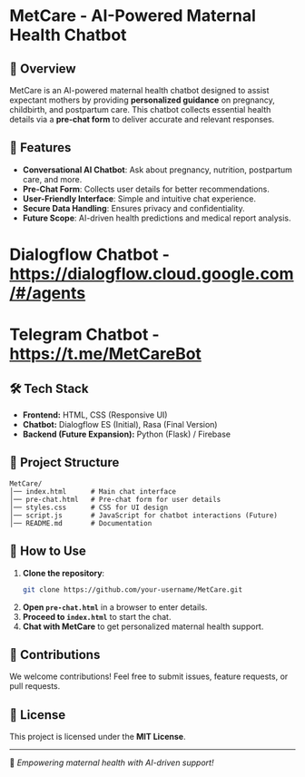 # MetCare - AI-Powered Maternal Health Chatbot

## 🌟 Overview
MetCare is an AI-powered maternal health chatbot designed to assist expectant mothers by providing **personalized guidance** on pregnancy, childbirth, and postpartum care. This chatbot collects essential health details via a **pre-chat form** to deliver accurate and relevant responses. 

## 🚀 Features
- **Conversational AI Chatbot**: Ask about pregnancy, nutrition, postpartum care, and more.
- **Pre-Chat Form**: Collects user details for better recommendations.
- **User-Friendly Interface**: Simple and intuitive chat experience.
- **Secure Data Handling**: Ensures privacy and confidentiality.
- **Future Scope**: AI-driven health predictions and medical report analysis.

# Dialogflow Chatbot - https://dialogflow.cloud.google.com/#/agents
# Telegram Chatbot - https://t.me/MetCareBot

## 🛠️ Tech Stack
- **Frontend:** HTML, CSS (Responsive UI)
- **Chatbot:** Dialogflow ES (Initial), Rasa (Final Version)
- **Backend (Future Expansion):** Python (Flask) / Firebase

## 📂 Project Structure
```
MetCare/
│── index.html      # Main chat interface
│── pre-chat.html   # Pre-chat form for user details
│── styles.css      # CSS for UI design
│── script.js       # JavaScript for chatbot interactions (Future)
│── README.md       # Documentation
```

## 📜 How to Use
1. **Clone the repository**:
   ```sh
   git clone https://github.com/your-username/MetCare.git
   ```
2. **Open `pre-chat.html`** in a browser to enter details.
3. **Proceed to `index.html`** to start the chat.
4. **Chat with MetCare** to get personalized maternal health support.

## 🤝 Contributions
We welcome contributions! Feel free to submit issues, feature requests, or pull requests. 

## 📄 License
This project is licensed under the **MIT License**. 

---
🚀 *Empowering maternal health with AI-driven support!*
